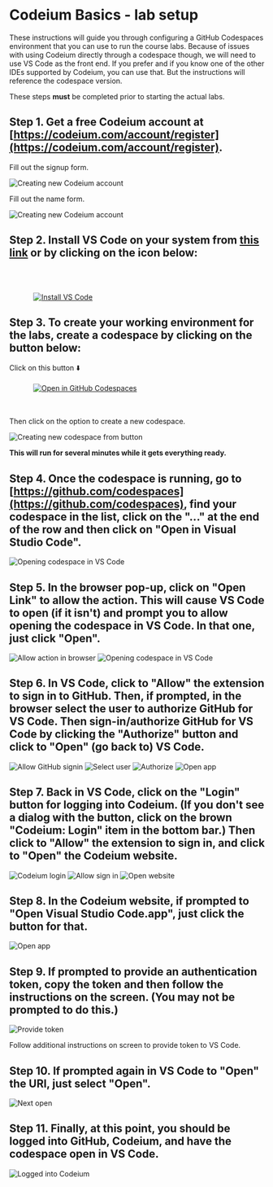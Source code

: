 
# Codeium Basics - lab setup

These instructions will guide you through configuring a GitHub Codespaces environment that you can use to run the course labs. Because of issues with using Codeium directly through a codespace though, we will need to use VS Code as the front end. 
If you prefer and if you know one of the other IDEs supported by Codeium, you can use that. But the instructions will reference the codespace version.

These steps **must** be completed prior to starting the actual labs.

## Step 1. Get a free Codeium account at [https://codeium.com/account/register](https://codeium.com/account/register).

Fill out the signup form.

![Creating new Codeium account](./images/cb12.png?raw=true "Creating new Codeium account")

Fill out the name form.

![Creating new Codeium account](./images/cb13.png?raw=true "Creating new Codeium account")

## Step 2. Install VS Code on your system from [this link](https://code.visualstudio.com/download) or by clicking on the icon below:

<br/><br/>

&nbsp;&nbsp;&nbsp;&nbsp;&nbsp;&nbsp;&nbsp;&nbsp;&nbsp;&nbsp;&nbsp;&nbsp;[![Install VS Code](https://github.com/skillrepos/codeium-basics/blob/main/images/vscode.svg)](https://code.visualstudio.com/download)

## Step 3. To create your working environment for the labs, create a codespace by clicking on the button below:

Click on this button ⬇️
<br/><br/>
&nbsp;&nbsp;&nbsp;&nbsp;&nbsp;&nbsp;&nbsp;&nbsp;&nbsp;&nbsp;&nbsp;&nbsp;[![Open in GitHub Codespaces](https://github.com/codespaces/badge.svg)](https://codespaces.new/skillrepos/codeium-basics?quickstart=1)


<br/><br/>
Then click on the option to create a new codespace.

![Creating new codespace from button](./images/cb01.png?raw=true "Creating new codespace from button")

**This will run for several minutes while it gets everything ready.**

## Step 4. Once the codespace is running, go to [https://github.com/codespaces](https://github.com/codespaces), find your codespace in the list, click on the "..." at the end of the row and then click on "Open in Visual Studio Code".
  
![Opening codespace in VS Code](./images/cb02.png?raw=true "Opening codespace in VS Code")

## Step 5. In the browser pop-up, click on "Open Link" to allow the action. This will cause VS Code to open (if it isn't) and prompt you to allow opening the codespace in VS Code. In that one, just click "Open".

![Allow action in browser](./images/cb03.png?raw=true "Allow action in browser")
![Opening codespace in VS Code](./images/cb04.png?raw=true "Opening codespace in VS Code")

## Step 6. In VS Code, click to "Allow" the extension to sign in to GitHub. Then, if prompted, in the browser select the user to authorize GitHub for VS Code. Then sign-in/authorize GitHub for VS Code by clicking the "Authorize" button and click to "Open" (go back to) VS Code.

![Allow GitHub signin](./images/cb05.png?raw=true "Allow GitHub signin")
![Select user](./images/cb06.png?raw=true "Select user")
![Authorize](./images/cb07.png?raw=true "Authorize")
![Open app](./images/cb08.png?raw=true "Open app")

## Step 7. Back in VS Code, click on the "Login" button for logging into Codeium. (If you don't see a dialog with the button, click on the brown "Codeium: Login" item in the bottom bar.) Then click to "Allow" the extension to sign in, and click to "Open" the Codeium website.

![Codeium login](./images/cb09.png?raw=true "Codeium login")
![Allow sign in](./images/cb10.png?raw=true "Allow sign in")
![Open website](./images/cb11.png?raw=true "Open website")

## Step 8. In the Codeium website, if prompted to "Open Visual Studio Code.app", just click the button for that. 

![Open app](./images/cb15.png?raw=true "Open app")

## Step 9. If prompted to provide an authentication token, copy the token and then follow the instructions on the screen. (You may not be prompted to do this.)

![Provide token](./images/cb14.png?raw=true "Provide token")

Follow additional instructions on screen to provide token to VS Code.

## Step 10. If prompted again in VS Code to "Open" the URI, just select "Open". 

![Next open](./images/cb16.png?raw=true "Next open")

## Step 11. Finally, at this point, you should be logged into GitHub, Codeium, and have the codespace open in VS Code. 

![Logged into Codeium](./images/cb17.png?raw=true "Logged into Codeium")

